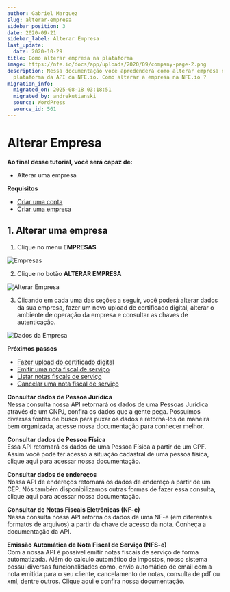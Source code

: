 ```yaml
---
author: Gabriel Marquez
slug: alterar-empresa
sidebar_position: 3
date: 2020-09-21
sidebar_label: Alterar Empresa
last_update:
  date: 2020-10-29
title: Como alterar empresa na plataforma
image: https://nfe.io/docs/app/uploads/2020/09/company-page-2.png
description: Nessa documentação você apredenderá como alterar empresa na
  plataforma da API da NFE.io. Como alterar a empresa na NFE.io ?
migration_info:
  migrated_on: 2025-08-18 03:18:51
  migrated_by: andrekutianski
  source: WordPress
  source_id: 561
---
```

# Alterar Empresa

**Ao final desse tutorial, você será capaz de:**

* Alterar uma empresa

**Requisitos**

* [Criar uma conta][3]
* [Criar uma empresa][4]

## 1\. Alterar uma empresa

1) Clique no menu **EMPRESAS**

![Empresas](/static/docs/plataforma/company-page-2.png)

2) Clique no botão **ALTERAR EMPRESA**

![Alterar Empresa](/static/docs/plataforma/change-company.png)

3) Clicando em cada uma das seções a seguir, você poderá alterar dados da sua empresa, fazer um novo upload de certificado digital, alterar o ambiente de operação da empresa e consultar as chaves de autenticação.

![Dados da Empresa](/static/docs/plataforma/edit-company-cards.png)

**Próximos passos**

* [Fazer upload do certificado digital][5]
* [Emitir uma nota fiscal de serviço][6]
* [Listar notas fiscais de serviço][7]
* [Cancelar uma nota fiscal de serviço][8]

**Consultar dados de Pessoa Jurídica**  
Nessa consulta nossa API retornará os dados de uma Pessoas Jurídica através de um CNPJ, confira os dados que a gente pega. Possuímos diversas fontes de busca para puxar os dados e retorná-los de maneira bem organizada, acesse nossa documentação para conhecer melhor.

**Consultar dados de Pessoa Física**  
Essa API retornará os dados de uma Pessoa Física a partir de um CPF. Assim você pode ter acesso a situação cadastral de uma pessoa física, clique aqui para acessar nossa documentação.

**Consultar dados de endereços**  
Nossa API de endereços retornará os dados de endereço a partir de um CEP. Nós também disponibilizamos outras formas de fazer essa consulta, clique aqui para acessar nossa documentação.

**Consultar de Notas Fiscais Eletrônicas (NF-e)**  
Nessa consulta nossa API retorna os dados de uma NF-e (em diferentes formatos de arquivos) a partir da chave de acesso da nota. Conheça a documentação da API.

**Emissão Automática de Nota Fiscal de Serviço (NFS-e)**  
Com a nossa API é possivel emitir notas fiscais de serviço de forma automatizada. Além do calculo automático de impostos, nosso sistema possui diversas funcionalidades como, envio automático de email com a nota emitida para o seu cliente, cancelamento de notas, consulta de pdf ou xml, dentre outros. Clique aqui e confira nossa documentação.


[1]: #Alterar%5FEmpresa
[2]: #1%5FAlterar%5Fuma%5Fempresa
[3]: https://nfe.io/docs/documentacao/nossa-plataforma/criar-conta/
[4]: https://nfe.io/docs/documentacao/nossa-plataforma/criar-empresa/
[5]: https://nfe.io/docs/documentacao/nossa-plataforma/upload-certificado/
[6]: https://nfe.io/docs/documentacao/nossa-plataforma/nota-fiscal-servico/emitir-nota-servico/
[7]: https://nfe.io/docs/documentacao/nossa-plataforma/nota-fiscal-servico/listar-notas-servico/
[8]: https://nfe.io/docs/documentacao/nossa-plataforma/nota-fiscal-servico/cancelar-nota-servico/
